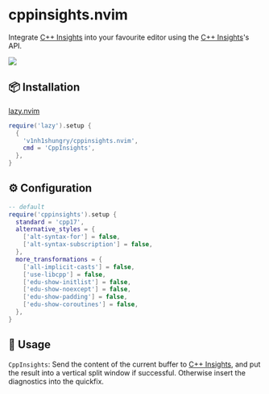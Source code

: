 # cppinsights.nvim

Integrate [C++ Insights](https://cppinsights.io/) into your favourite editor using the [C++ Insights](https://cppinsights.io/)'s API.

<img src="https://user-images.githubusercontent.com/98312435/235350143-ed00ae6d-1525-4144-8df2-360a73813a6a.gif" />

## 📦 Installation

[lazy.nvim](https://github.com/folke/lazy.nvim)

```lua
require('lazy').setup {
  {
    'v1nh1shungry/cppinsights.nvim',
    cmd = 'CppInsights',
  },
}
```

## ⚙️  Configuration

```lua
-- default
require('cppinsights').setup {
  standard = 'cpp17',
  alternative_styles = {
    ['alt-syntax-for'] = false,
    ['alt-syntax-subscription'] = false,
  },
  more_transformations = {
    ['all-implicit-casts'] = false,
    ['use-libcpp'] = false,
    ['edu-show-initlist'] = false,
    ['edu-show-noexcept'] = false,
    ['edu-show-padding'] = false,
    ['edu-show-coroutines'] = false,
  },
}
```

## 🚀 Usage

`CppInsights`: Send the content of the current buffer to [C++ Insights](https://cppinsights.io/), and put the result into a vertical split window if successful. Otherwise insert the diagnostics into the quickfix.
